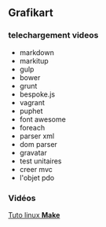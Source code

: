 Grafikart
--------------------------

### telechargement videos

* markdown
* markitup
* gulp
* bower
* grunt
* bespoke.js
* vagrant
* puphet
* font awesome
* foreach
* parser xml
* dom parser
* gravatar
* test unitaires
* creer mvc
* l'objet pdo


### Vidéos

[Tuto linux **Make**](https://www.youtube.com/watch?v=2VV9FAQWHdw)
